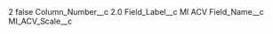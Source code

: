 <?xml version="1.0" encoding="UTF-8"?>
<CustomMetadata xmlns="http://soap.sforce.com/2006/04/metadata" xmlns:xsi="http://www.w3.org/2001/XMLSchema-instance" xmlns:xsd="http://www.w3.org/2001/XMLSchema">
    <label>2</label>
    <protected>false</protected>
    <values>
        <field>Column_Number__c</field>
        <value xsi:type="xsd:double">2.0</value>
    </values>
    <values>
        <field>Field_Label__c</field>
        <value xsi:type="xsd:string">MI ACV</value>
    </values>
    <values>
        <field>Field_Name__c</field>
        <value xsi:type="xsd:string">MI_ACV_Scale__c</value>
    </values>
</CustomMetadata>
